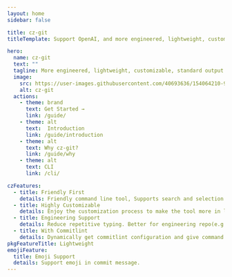 ```yaml
---
layout: home
sidebar: false

title: cz-git
titleTemplate: Support OpenAI, and more engineered, lightweight, customizable, standard output format commitizen adapter and git commit CLI

hero:
  name: cz-git
  text: ""
  tagline: More engineered, lightweight, customizable, standard output format Commitizen adapter and CLI.
  image:
    src: https://user-images.githubusercontent.com/40693636/154064210-964aeaa0-d9dc-4cea-9e52-2ffc3789611b.png
    alt: cz-git
  actions:
    - theme: brand
      text: Get Started →
      link: /guide/
    - theme: alt
      text:  Introduction
      link: /guide/introduction
    - theme: alt
      text: Why cz-git?
      link: /guide/why
    - theme: alt
      text: CLI
      link: /cli/

czFeatures:
  - title: Friendly First
    details: Friendly command line tool, Supports search and selection on the command line, reducing spelling errors.To be a lazy man.
  - title: Highly Customizable
    details: Enjoy the customization process to make the tool more in line with your or team habits.
  - title: Engineering Support
    details: Reduce repetitive typing. Better for engineering repo(e.g:monorepo) or business system. Easy link with issue.
  - title: With Commitlint
    details: Dynamically get commitlint configuration and give command line prompts.
pkgFeatureTitle: Lightweight
emojiFeature:
  title: Emoji Support
  details: Support emoji in commit message.
---
```

